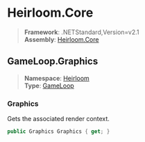# Heirloom.Core

> **Framework**: .NETStandard,Version=v2.1  
> **Assembly**: [Heirloom.Core][0]  

## GameLoop.Graphics

> **Namespace**: [Heirloom][0]  
> **Type**: [GameLoop][1]  

### Graphics

Gets the associated render context.

```cs
public Graphics Graphics { get; }
```

[0]: ../../../Heirloom.Core.md
[1]: ../GameLoop.md
